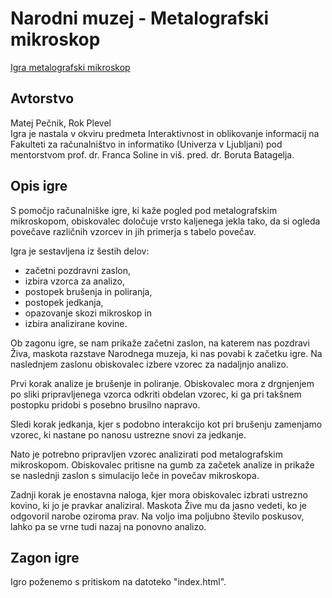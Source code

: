 # Narodni muzej - Metalografski mikroskop
[Igra metalografski mikroskop](https://github.com/mpecnik/ioi-narodni-muzej)

## Avtorstvo
Matej Pečnik, Rok Plevel <br />
Igra je nastala v okviru predmeta Interaktivnost in oblikovanje informacij na Fakulteti za računalništvo in informatiko (Univerza v Ljubljani) pod mentorstvom prof. dr. Franca Soline in viš. pred. dr. Boruta Batagelja.

## Opis igre
S pomočjo računalniške igre, ki kaže pogled pod metalografskim mikroskopom, obiskovalec določuje vrsto kaljenega jekla tako, da si ogleda povečave različnih vzorcev in jih primerja s tabelo povečav.

Igra je sestavljena iz šestih delov:
* začetni pozdravni zaslon,
* izbira vzorca za analizo,
* postopek brušenja in poliranja, 
* postopek jedkanja,
* opazovanje skozi mikroskop in 
* izbira analizirane kovine.

Ob zagonu igre, se nam prikaže začetni zaslon, na katerem nas pozdravi Živa, maskota razstave Narodnega muzeja, ki nas povabi k začetku igre. Na naslednjem zaslonu obiskovalec izbere vzorec za nadaljnjo analizo.

Prvi korak analize je brušenje in poliranje. Obiskovalec mora z drgnjenjem po sliki pripravljenega vzorca odkriti obdelan vzorec, ki ga pri takšnem postopku pridobi s posebno brusilno napravo.

Sledi korak jedkanja, kjer s podobno interakcijo kot pri brušenju zamenjamo vzorec, ki nastane po nanosu ustrezne snovi za jedkanje.

Nato je potrebno pripravljen vzorec analizirati pod metalografskim mikroskopom. Obiskovalec pritisne na gumb za začetek analize in prikaže se naslednji zaslon s simulacijo leče in povečav mikroskopa.

Zadnji korak je enostavna naloga, kjer mora obiskovalec izbrati ustrezno kovino, ki jo je pravkar analiziral. Maskota Žive mu da jasno vedeti, ko je odgovoril narobe oziroma prav. Na voljo ima poljubno število poskusov, lahko pa se vrne tudi nazaj na ponovno analizo.

## Zagon igre
Igro poženemo s pritiskom na datoteko "index.html".